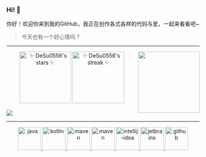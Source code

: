 ### Hi! 👋

<div>
  
你好！欢迎你来到我的GitHub，我正在创作各式各样的代码与爱，一起来看看吧~

> 今天也有一个好心情吗？
  
</div>

<hr />

<div align="center">

</div>

<div align="center">

<img align="right" src="https://github-readme-stats.vercel.app/api/top-langs/?username=DeSu0556&theme=tokyonight&show_icons=true&layout=compact&hide_border=true" height="160em" />
  
<img src="https://github-readme-stats.vercel.app/api?username=DeSu0556&show_icons=true&theme=tokyonight&hide_border=true" alt="✨ DeSu0556's stars ✨" height="135em"  />

<img src="https://github-readme-streak-stats.herokuapp.com?user=DeSu0556&theme=tokyonight&hide_border=true&border_radius=3.5" alt="✨ DeSu0556's streak ✨" height="135em"  />

</div>

<p align="center">
   <a href="https://github.com/DeSu0556">
    <imgsrc="https://github-profile-trophy.vercel.app/?username=DeSu0556&theme=onedark&no-frame=true&row=1&&margin-w=20&no-bg=true"/>
  </a>
</p>

<img align="center" src="https://activity-graph.herokuapp.com/graph?username=DeSu0556&theme=react-dark" />

<hr />

<p align="center">

<a href="https://www.java.com/">
   <img src="https://github.com/get-icon/geticon/raw/master/icons/java.svg" alt="java" width="60" height="60" />
</a>


<a href="https://kotlinlang.org/">
   <img src="https://github.com/get-icon/geticon/raw/master/icons/kotlin.svg" alt="kotlin" width="60" height="60" />
</a>


 <a href="https://maven.apache.org/">
   <img src="https://github.com/get-icon/geticon/raw/master/icons/maven.svg" alt="maven" width="60" height="60" />
 </a>

 <a href="https://gradle.org/">
   <img src="https://github.com/get-icon/geticon/raw/master/icons/gradle.svg" alt="maven" width="60" height="60" />
 </a>


<a href="https://www.jetbrains.com/idea/">
   <img src="https://github.com/get-icon/geticon/raw/master/icons/intellij-idea.svg" alt="intellij-idea" width="60" height="60" />
</a>

<a href="https://www.jetbrains.com/">
   <img src="https://github.com/get-icon/geticon/raw/master/icons/jetbrains.svg" alt="jetbrains" width="60" height="60" />
</a>

<a href="https://github.com/DeSu0556">
   <img src="https://github.com/get-icon/geticon/raw/master/icons/github-icon.svg" alt="github" width="60" height="60" />
</a>

</p>
